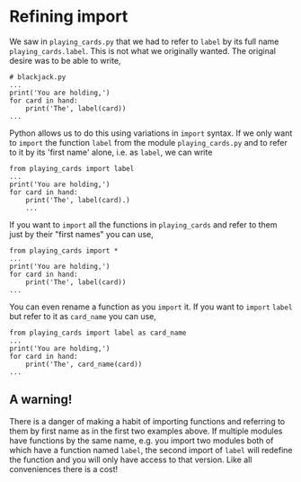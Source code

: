 # Refining import

We saw in `playing_cards.py` that we had to refer to `label` by its full name `playing_cards.label`. This is not what we originally wanted. The original desire was to be able to write,

```
# blackjack.py
...
print('You are holding,')
for card in hand:
    print('The', label(card))
...
```

Python allows us to do this using variations in `import` syntax. If we only want to `import` the function `label` from the module `playing_cards.py` and to refer to it by its 'first name' alone, i.e. as `label`, we can write

```
from playing_cards import label
...
print('You are holding,')
for card in hand:
    print('The', label(card).)
    ...
```

If you want to `import` all the functions in `playing_cards` and refer to them just by their "first names" you can use,

```
from playing_cards import *
...
print('You are holding,')
for card in hand:
    print('The', label(card))
...
```

You can even rename a function as you `import` it. If you want to `import` `label` but refer to it as `card_name` you can use,

```
from playing_cards import label as card_name
...
print('You are holding,')
for card in hand:
    print('The', card_name(card))
...
```

## A warning!

There is a danger of making a habit of importing functions and referring
to them by first name as in the first two examples above. If multiple
modules have functions by the same name, e.g. you import two modules
both of which have a function named `label`, the second import
of `label` will redefine the function and you will only have access to
that version. Like all conveniences there is a cost!
